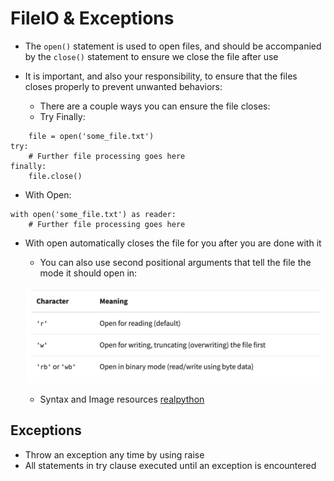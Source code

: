 # FileIO & Exceptions

- The `open()` statement is used to open files, and should be accompanied by the `close()` statement to ensure we close the file after use

- It is important, and also your responsibility, to ensure that the files closes properly to prevent unwanted behaviors:
  - There are a couple ways you can ensure the file closes:
  - Try Finally:

```
    file = open('some_file.txt')
try:
    # Further file processing goes here
finally:
    file.close()

 ```
  - With Open:

```
with open('some_file.txt') as reader:
    # Further file processing goes here
```
- With open automatically closes the file for you after you are done with it
  - You can also use second positional arguments that tell the file the mode it should open in:

  ![fileopenpython](fileopenpython.png)

  - Syntax and Image resources [realpython](https://realpython.com/read-write-files-python/)

## Exceptions

- Throw an exception any time by using raise
- All statements in try clause executed until an exception is encountered
